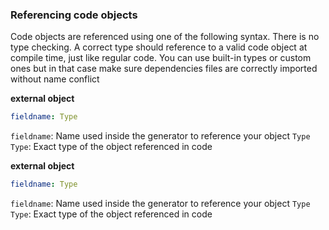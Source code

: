 ### Referencing code objects

Code objects are referenced using one of the following syntax. There is no type checking. A correct type should reference to a valid code object at compile time, just like regular code. You can use built-in types or custom ones but in that case make sure dependencies files are correctly imported without name conflict

**external object**
```yaml
fieldname: Type
```
`fieldname`: Name used inside the generator to reference your object `Type`
`Type`: Exact type of the object referenced in code

**external object**
```yaml
fieldname: Type
```
`fieldname`: Name used inside the generator to reference your object `Type`
`Type`: Exact type of the object referenced in code